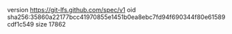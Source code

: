 version https://git-lfs.github.com/spec/v1
oid sha256:35860a22177bcc41970855e1451b0ea8ebc7fd94f690344f80e61589cdf1c549
size 17862
